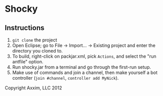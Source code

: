 Shocky
======

Instructions
-----
1. ```git clone``` the project
2. Open Eclipse; go to File -> Import... -> Existing project and enter the directory you cloned to.
3. To build, right-click on packjar.xml, pick ```Actions```, and select the "run antfile" option.
4. Run shocky.jar from a terminal and go through the first-run setup.
5. Make use of commands and join a channel, then make yourself a bot controller (```join #channel```, ```controller add MyNick```).

Copyright Axxim, LLC 2012